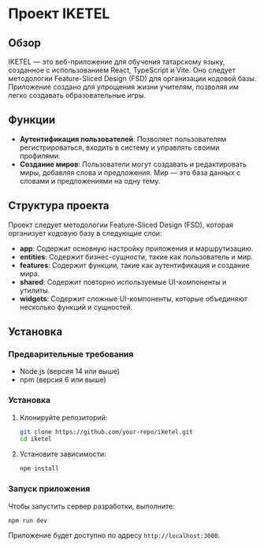 # Проект IKETEL

## Обзор

IKETEL — это веб-приложение для обучения татарскому языку, созданное с использованием React, TypeScript и Vite. Оно следует методологии Feature-Sliced Design (FSD) для организации кодовой базы. Приложение создано для упрощения жизни учителям, позволяя им легко создавать образовательные игры.

## Функции

- **Аутентификация пользователей**: Позволяет пользователям регистрироваться, входить в систему и управлять своими профилями.
- **Создание миров**: Пользователи могут создавать и редактировать миры, добавляя слова и предложения. Мир — это база данных с словами и предложениями на одну тему.

## Структура проекта

Проект следует методологии Feature-Sliced Design (FSD), которая организует кодовую базу в следующие слои:

- **app**: Содержит основную настройку приложения и маршрутизацию.
- **entities**: Содержит бизнес-сущности, такие как пользователь и мир.
- **features**: Содержит функции, такие как аутентификация и создание мира.
- **shared**: Содержит повторно используемые UI-компоненты и утилиты.
- **widgets**: Содержит сложные UI-компоненты, которые объединяют несколько функций и сущностей.

## Установка

### Предварительные требования

- Node.js (версия 14 или выше)
- npm (версия 6 или выше)

### Установка

1. Клонируйте репозиторий:
   ```bash
   git clone https://github.com/your-repo/iketel.git
   cd iketel
   ```

2. Установите зависимости:
   ```bash
   npm install
   ```

### Запуск приложения

Чтобы запустить сервер разработки, выполните:
```bash
npm run dev
```

Приложение будет доступно по адресу `http://localhost:3000`.
